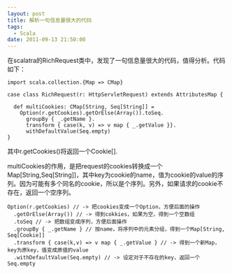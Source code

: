 ```yaml
---
layout: post
title: 解析一句信息量很大的代码
tags:
  - Scala
date: 2011-09-13 21:50:00
---
```


在scalatra的RichRequest类中，发现了一句信息量很大的代码，值得分析。代码如下：

```
import scala.collection.{Map => CMap}

case class RichRequest(r: HttpServletRequest) extends AttributesMap {

  def multiCookies: CMap[String, Seq[String]] =
    Option(r.getCookies).getOrElse(Array()).toSeq.
      groupBy { _.getName }.
      transform { case(k, v) => v map { _.getValue }}.
      withDefaultValue(Seq.empty)
}
```

其中r.getCookies()将返回一个Cookie[].

 <span id="more-174"></span>
<p>multiCookies的作用，是把request的cookies转换成一个Map[String,Seq[String]]，其中key为cookie的name，值为cookie的value的序列。因为可能有多个同名的cookie，所以是个序列。另外，如果请求的cookie不存在，返回一个空序列。

```
Option(r.getCookies) // -> 把cookies变成一个Option，方便后面的操作
  .getOrElse(Array()) // -> 得到cokkies，如果为空，得到一个空数组
  .toSeq // -> 把数组变成序列，方便后面操作
  .groupBy { _.getName } // 按name，将序列中的元素分组，得到一个Map[String, Seq[Cookie]]
  .transform { case(k,v) => v map { _.getValue } // -> 得到一个新Map，key为原key，值变成原值的value
  .withDefaultValue(Seq.empty) // -> 设定对于不存在的key，返回一个Seq.empty
```